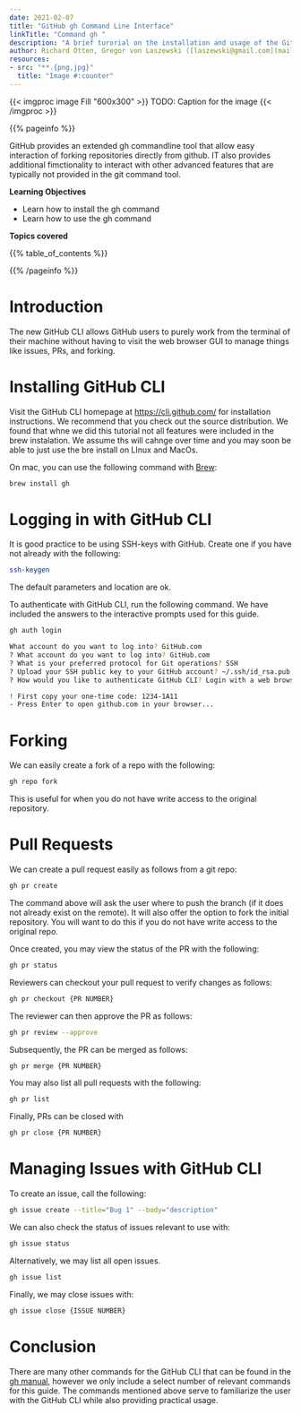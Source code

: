 ```yaml
---
date: 2021-02-07
title: "GitHub gh Command Line Interface"
linkTitle: "Command gh "
description: "A brief turorial on the installation and usage of the GitHub CLI"
author: Richard Otten, Gregor von Laszewski ([laszewski@gmail.com](mailto:laszewski@gmail.com)) [laszewski.github.io](https://laszewski.github.io)
resources:
- src: "**.{png,jpg}"
  title: "Image #:counter"
---
```



{{< imgproc image Fill "600x300" >}}
TODO: Caption for the image
{{< /imgproc >}}


{{% pageinfo %}}

GitHub provides an extended gh commandline tool that allow easy interaction of 
forking repositories directly from github. IT also provides additional fimctionality 
to interact with other advanced features that are typically not provided in the git command tool.

**Learning Objectives**

* Learn how to install the gh command
* Learn how to use the gh command
  
**Topics covered**

{{% table_of_contents %}}

{{% /pageinfo %}}

# Introduction

The new GitHub CLI allows GitHub users to purely work from the terminal of
their machine without having to visit the web browser GUI to manage things like
issues, PRs, and forking.

# Installing GitHub CLI

Visit the GitHub CLI homepage at https://cli.github.com/ for installation
instructions.  We recommend that you check out the source distribution. 
We found that whne we did this tutorial not all features were included in the 
brew instalation. We assume ths will cahnge over time and you may soon be able 
to just use the bre install on LInux and MacOs.

On mac, you can use the following command with
[Brew](https://brew.sh/):

```bash
brew install gh
```


# Logging in with GitHub CLI

It is good practice to be using SSH-keys with GitHub. Create one if you have
not already with the following:

```bash
ssh-keygen
```

The default parameters and location are ok.

To authenticate with GitHub CLI, run the following command. We have included
the answers to the interactive prompts used for this guide.

```bash
gh auth login

What account do you want to log into? GitHub.com
? What account do you want to log into? GitHub.com
? What is your preferred protocol for Git operations? SSH
? Upload your SSH public key to your GitHub account? ~/.ssh/id_rsa.pub
? How would you like to authenticate GitHub CLI? Login with a web browser

! First copy your one-time code: 1234-1A11
- Press Enter to open github.com in your browser...
```

# Forking

We can easily create a fork of a repo with the following:

```bash
gh repo fork
```

This is useful for when you do not have write access to the original repository.

# Pull Requests

We can create a pull request easily as follows from a git repo:

```bash
gh pr create
```

The command above will ask the user where to push the branch (if it does not
already exist on the remote). It will also offer the option to fork the initial
repository. You will want to do this if you do not have write access to the
original repo.

Once created, you may view the status of the PR with the following:

```bash
gh pr status
```

Reviewers can checkout your pull request to verify changes as follows:

```bash
gh pr checkout {PR NUMBER}
```

The reviewer can then approve the PR as follows:

```bash
gh pr review --approve
```

Subsequently, the PR can be merged as follows:

```bash
gh pr merge {PR NUMBER}
```

You may also list all pull requests with the following:

```bash
gh pr list
```

Finally, PRs can be closed with 

```bash
gh pr close {PR NUMBER}
```

# Managing Issues with GitHub CLI

To create an issue, call the following:

```bash
gh issue create --title="Bug 1" --body="description"
```

We can also check the status of issues relevant to use with:

```bash
gh issue status
```

Alternatively, we may list all open issues.

```bash
gh issue list
```

Finally, we may close issues with:

```bash
gh issue close {ISSUE NUMBER}
```

# Conclusion

There are many other commands for the GitHub CLI that can be found in the 
[gh manual](https://cli.github.com/manual/), however we only include a select
number of relevant commands for this guide. The commands mentioned above serve
to familiarize the user with the GitHub CLI while also providing practical
usage.
